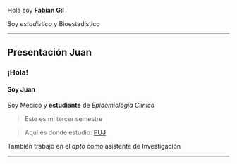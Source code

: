 Hola soy **Fabián Gil**







Soy *estadístico* y Bioestadístico

***

## Presentación Juan 
### ¡Hola! 
#### Soy Juan 

Soy Médico y **estudiante** de *Epidemiología Clínica* 
>Este es mi tercer semestre

>Aquí es donde estudio: [PUJ](https://www.javeriana.edu.co/inicio)
 

También trabajo en el *dpto* como asistente de Investigación 

***



